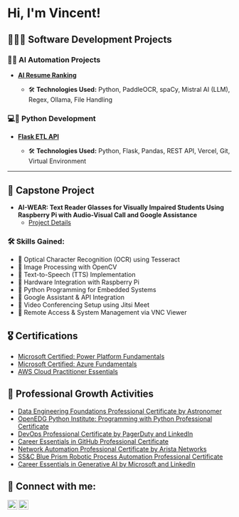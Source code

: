 <h1>Hi, I'm Vincent! </h1>
<h2>👨🏻‍💻 Software Development Projects</h2>

<h3>🤖📄 AI Automation Projects </h3>
<ul>
  <li><b><a href="https://github.com/vincentm-tech/resume-ranking">AI Resume Ranking</a></b></li>
  <ul>
    <li>🛠 <b>Technologies Used:</b> Python, PaddleOCR, spaCy, Mistral AI (LLM), Regex, Ollama, File Handling</li>
  </ul>
</ul>

<h3>💻🐍 Python Development </></h3>
<ul>
  <li><b><a href="https://github.com/vincentm-tech/flask_etl">Flask ETL API</a></b></li>
  <ul>
    <li>🛠 <b>Technologies Used:</b> Python, Flask, Pandas, REST API, Vercel, Git, Virtual Environment</li>
  </ul>
</ul>
<hr>
<h2>📝 Capstone Project</h2>

- <b>AI-WEAR: Text Reader Glasses for Visually Impaired Students Using Raspberry Pi with Audio-Visual Call and Google Assistance</b>
   - [Project Details](https://github.com/vincentm-tech/ai-wear)
   
<h3>🛠 Skills Gained:</h3>
<ul>
  <li>🔹 Optical Character Recognition (OCR) using Tesseract</li>
  <li>🔹 Image Processing with OpenCV</li>
  <li>🔹 Text-to-Speech (TTS) Implementation</li>
  <li>🔹 Hardware Integration with Raspberry Pi</li>
  <li>🔹 Python Programming for Embedded Systems</li>
  <li>🔹 Google Assistant & API Integration</li>
  <li>🔹 Video Conferencing Setup using Jitsi Meet</li>
  <li>🔹 Remote Access & System Management via VNC Viewer</li>
</ul>

<h2>🎖️ Certifications</h2>

- [Microsoft Certified: Power Platform Fundamentals](https://learn.microsoft.com/api/credentials/share/en-us/VincentManlesis-2165/D8EE882D379ABDB1?sharingId)
- [Microsoft Certified: Azure Fundamentals](https://learn.microsoft.com/api/credentials/share/en-us/VincentManlesis-2165/5A3D948049A5DFB?sharingId)
- [AWS Cloud Practitioner Essentials](https://www.coursera.org/account/accomplishments/records/BDE1GCP19UU0)

<h2> 📖 Professional Growth Activities</h2>

- [Data Engineering Foundations Professional Certificate by Astronomer](https://www.linkedin.com/learning/certificates/ce000540e796f7fee726ad3664b60ed0ad828290e32b2c62c9c3339015b32c3a)
- [OpenEDG Python Institute: Programming with Python Professional Certificate](https://www.linkedin.com/learning/certificates/2a1825b8f03c87f7dbc0ac9929188c09c5216d6aa9e8e44b026b77eac4392531)
- [DevOps Professional Certificate by PagerDuty and LinkedIn](https://www.linkedin.com/learning/certificates/17adfffa5e3839a32a25441dd39df0f212206e18967c80e156ce06f6e8c42fe2)
- [Career Essentials in GitHub Professional Certificate](https://www.linkedin.com/learning/certificates/9f07c8a5eabc6c3c7cb9e3c6c941e785f6b63931b8dd4eb43e39588ed5781810)
- [Network Automation Professional Certificate by Arista Networks](https://www.linkedin.com/learning/certificates/066d872f36cd538fbde03805d82de191880b86008ad828afef240eebe9fce5fc)
- [SS&C Blue Prism Robotic Process Automation Professional Certificate](https://www.linkedin.com/learning/certificates/9fa24929ebbf4211c40c86f3bb6286737b21df56f889dd4b648260663722ae74)
- [Career Essentials in Generative AI by Microsoft and LinkedIn](https://www.linkedin.com/learning/certificates/c7bfa83fbce1d19ecdd04617ebb4f6396223c450d3223092a00fda16f9fec9b4?u=83641554)

<h2> 🤳 Connect with me:</h2>

[<img align="left" alt="vincentm-tech | LinkedIn" width="22px" src="https://cdn.jsdelivr.net/npm/simple-icons@v3/icons/linkedin.svg" />][linkedin]
[<img align="left" alt="vincentm-tech | Instagram" width="22px" src="https://cdn.jsdelivr.net/npm/simple-icons@v3/icons/instagram.svg" />][instagram]

[instagram]: https://www.instagram.com/_vincen.zzo
[linkedin]: https://www.linkedin.com/in/vincent-manlesis/
